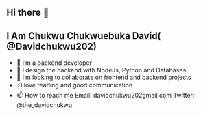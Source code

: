 ## Hi there 👋
## I Am Chukwu Chukwuebuka David( @Davidchukwu202)


- 🔭 I’m a backend developer 
- 🌱 I design the backend with NodeJs, Python and Databases.
- 👯 I’m looking to collaborate on frontend and backend projects
- ⚡I love reading and good communication
- 📫 How to reach me 
     Email: davidchukwu202gmail.com
     Twitter: @the_davidchukwu